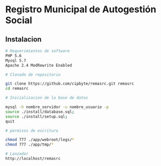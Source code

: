 # Registro Municipal de Autogestión Social

## Instalacion

```bash
# Requerimientos de software
PHP 5.6
Mysql 5.7
Apache 2.4 ModRewrite Enabled

# Clonado de repositorio

git clone https://github.com/cipbyte/remasrc.git remasrc
cd remasrc
```

```bash
# Inicializacion de la base de datos

mysql -h nombre_servidor -u nombre_usuario -p
source ./install/database.sql;
source ./install/setup.sql;
quit
```

```bash
# permisos de escritura

chmod 777 ./app/webroot/logs/*
chmod 777 ./app/tmp/*
```

```bash
# Lanzador
http://localhost/remasrc

```
